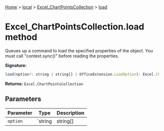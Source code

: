 [Home](./index) &gt; [local](local.md) &gt; [Excel\_ChartPointsCollection](local.excel_chartpointscollection.md) &gt; [load](local.excel_chartpointscollection.load.md)

# Excel\_ChartPointsCollection.load method

Queues up a command to load the specified properties of the object. You must call "context.sync()" before reading the properties.

**Signature:**
```javascript
load(option?: string | string[] | OfficeExtension.LoadOption): Excel.ChartPointsCollection;
```
**Returns:** `Excel.ChartPointsCollection`

## Parameters

|  Parameter | Type | Description |
|  --- | --- | --- |
|  `option` | `string | string[] | OfficeExtension.LoadOption` |  |


